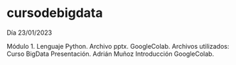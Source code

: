 # cursodebigdata
Día 23/01/2023

Módulo 1.
Lenguaje Python. Archivo pptx. GoogleColab.
Archivos utilizados: Curso BigData Presentación. Adrián Muñoz Introducción GoogleColab. 
